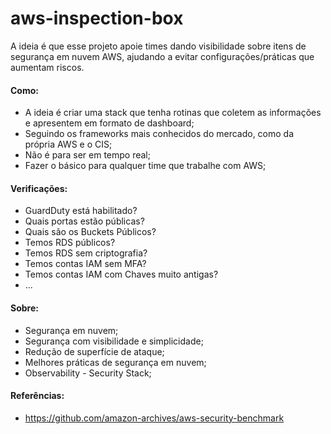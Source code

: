 # aws-inspection-box

A ideia é que esse projeto apoie times dando visibilidade sobre itens de segurança em nuvem AWS, ajudando a evitar configurações/práticas que aumentam riscos.

#### Como:
 - A ideia é criar uma stack que tenha rotinas que coletem as informações e apresentem em formato de dashboard;
 - Seguindo os frameworks mais conhecidos do mercado, como da própria AWS e o CIS;
 - Não é para ser em tempo real;
 - Fazer o básico para qualquer time que trabalhe com AWS;

#### Verificações:
 - GuardDuty está habilitado?
 - Quais portas estão públicas?
 - Quais são os Buckets Públicos?
 - Temos RDS públicos?
 - Temos RDS sem criptografia?
 - Temos contas IAM sem MFA?
 - Temos contas IAM com Chaves muito antigas?
 - ...

#### Sobre:
 - Segurança em nuvem;
 - Segurança com visibilidade e simplicidade;
 - Redução de superfície de ataque;
 - Melhores práticas de segurança em nuvem;
 - Observability  - Security Stack;

#### Referências:
 - https://github.com/amazon-archives/aws-security-benchmark
